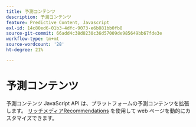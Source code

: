 ```yaml
---
title: 予測コンテンツ
description: 予測コンテンツ
feature: Predictive Content, Javascript
exl-id: 14c80ed6-01b3-4dfc-9073-e6b881bb0fb8
source-git-commit: 66add4c38d0230c36d57009de985649bb67fde3e
workflow-type: tm+mt
source-wordcount: '28'
ht-degree: 21%

---
```


# 予測コンテンツ

予測コンテンツ JavaScript API は、プラットフォームの予測コンテンツを拡張します。 [ リッチメディアRecommendations](rich-media-recommendation.md) を使用して web ページを動的にカスタマイズできます。
